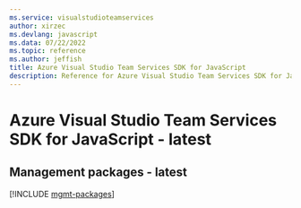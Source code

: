 ```yaml
---
ms.service: visualstudioteamservices
author: xirzec
ms.devlang: javascript
ms.data: 07/22/2022
ms.topic: reference
ms.author: jeffish
title: Azure Visual Studio Team Services SDK for JavaScript
description: Reference for Azure Visual Studio Team Services SDK for JavaScript
---
```

# Azure Visual Studio Team Services SDK for JavaScript - latest

## Management packages - latest
[!INCLUDE [mgmt-packages](visual-studio-team-services-mgmt-index.md)]